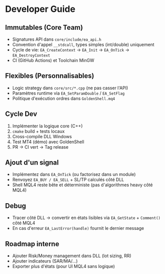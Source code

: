 # Developer Guide

## Immutables (Core Team)
- Signatures API dans `core/include/ea_api.h`
- Convention d'appel `__stdcall`, types simples (int/double) uniquement
- Cycle de vie: `EA_CreateContext` → `EA_Init` → `EA_OnTick` → `EA_DestroyContext`
- CI (GitHub Actions) et Toolchain MinGW

## Flexibles (Personnalisables)
- Logic strategy dans `core/src/*.cpp` (ne pas casser l'API)
- Paramètres runtime via `EA_SetParamDouble` / `EA_SetFlag`
- Politique d'exécution ordres dans `GoldenShell.mq4`

## Cycle Dev
1. Implémenter la logique core (C++)
2. `cmake` build + tests locaux
3. Cross-compile DLL Windows
4. Test MT4 (démo) avec GoldenShell
5. PR → CI vert → Tag release

## Ajout d'un signal
- Implémentez dans `EA_OnTick` (ou factorisez dans un module)
- Renvoyez `EA_BUY / EA_SELL` + SL/TP calculés côté DLL
- Shell MQL4 reste bête et déterministe (pas d'algorithmes heavy côté MQL4)

## Debug
- Tracer côté DLL → convertir en états lisibles via `EA_GetState` + `Comment()` côté MQL4
- En cas d'erreur `EA_LastError(handle)` fournit le dernier message

## Roadmap interne
- Ajouter Risk/Money management dans DLL (lot sizing, RR)
- Ajouter indicateurs (SAR/MA/…)
- Exporter plus d'états (pour UI MQL4 sans logique)
